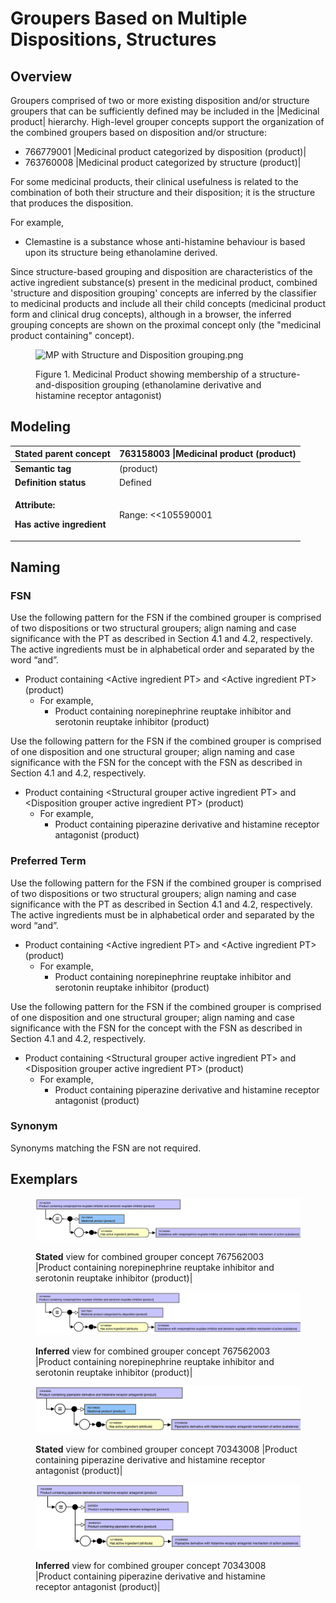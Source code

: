 # Groupers Based on Multiple Dispositions, Structures

## Overview

Groupers comprised of two or more existing disposition and/or structure groupers that can be sufficiently defined may be included in the |Medicinal product| hierarchy. High-level grouper concepts support the organization of the combined groupers based on disposition and/or structure:

* 766779001 |Medicinal product categorized by disposition (product)|
* 763760008 |Medicinal product categorized by structure (product)|

For some medicinal products, their clinical usefulness is related to the combination of both their structure and their disposition; it is the structure that produces the disposition.

For example,

* Clemastine is a substance whose anti-histamine behaviour is based upon its structure being ethanolamine derived.

Since structure-based grouping and disposition are characteristics of the active ingredient substance(s) present in the medicinal product, combined 'structure and disposition grouping' concepts are inferred by the classifier to medicinal products and include all their child concepts (medicinal product form and clinical drug concepts), although in a browser, the inferred grouping concepts are shown on the proximal concept only (the "medicinal product containing" concept).

<figure><img src="https://confluence.ihtsdotools.org/download/attachments/293568803/MP%20with%20Structure%20and%20Disposition%20grouping.png?version=1&#x26;modificationDate=1748543718000&#x26;api=v2" alt="MP with Structure and Disposition grouping.png"><figcaption><p>Figure 1. Medicinal Product showing membership of a structure-and-disposition grouping (ethanolamine derivative and histamine receptor antagonist)</p></figcaption></figure>

## Modeling

| **Stated parent concept**                                                       | 763158003 \|Medicinal product (product)                                                                                                                                                                                                                                                                                                                                                                                                                                                                                                                                                                                                                                                 |
| ------------------------------------------------------------------------------- | --------------------------------------------------------------------------------------------------------------------------------------------------------------------------------------------------------------------------------------------------------------------------------------------------------------------------------------------------------------------------------------------------------------------------------------------------------------------------------------------------------------------------------------------------------------------------------------------------------------------------------------------------------------------------------------- |
| **Semantic tag**                                                                | (product)                                                                                                                                                                                                                                                                                                                                                                                                                                                                                                                                                                                                                                                                               |
| **Definition status**                                                           | Defined                                                                                                                                                                                                                                                                                                                                                                                                                                                                                                                                                                                                                                                                                 |
| <p><strong>Attribute:</strong></p><p><strong>Has active ingredient</strong></p> | <p>Range: &#x3C;&#x3C;105590001 |Substance (substance)</p><ul><li>While the allowed range is broader, the |Medicinal product| combined grouper concepts based on disposition and/or structure should only use sufficiently defined grouper concepts that are descendants of 766739005 |Substance categorized by disposition (substance)| and/or primitive grouper concepts that are descendants of 312413002 |Substance categorized by structure (substance)| as attribute values.</li></ul><p>Cardinality: 0..*</p><ul><li>While the allowed range is broader, the |Medicinal product| combined grouper concepts should have one or more |Has active ingredient| attributes.</li></ul> |

## Naming

### FSN

Use the following pattern for the FSN if the combined grouper is comprised of two dispositions or two structural groupers; align naming and case significance with the PT as described in Section 4.1 and 4.2, respectively. The active ingredients must be in alphabetical order and separated by the word “and”.

* Product containing \<Active ingredient PT> and \<Active ingredient PT> (product)
  * For example,
    * Product containing norepinephrine reuptake inhibitor and serotonin reuptake inhibitor (product)

Use the following pattern for the FSN if the combined grouper is comprised of one disposition and one structural grouper; align naming and case significance with the FSN for the concept with the FSN as described in Section 4.1 and 4.2, respectively.

* Product containing \<Structural grouper active ingredient PT> and \<Disposition grouper active ingredient PT> (product)
  * For example,
    * Product containing piperazine derivative and histamine receptor antagonist (product)

### Preferred Term

Use the following pattern for the FSN if the combined grouper is comprised of two dispositions or two structural groupers; align naming and case significance with the PT as described in Section 4.1 and 4.2, respectively. The active ingredients must be in alphabetical order and separated by the word “and”.

* Product containing \<Active ingredient PT> and \<Active ingredient PT> (product)
  * For example,
    * Product containing norepinephrine reuptake inhibitor and serotonin reuptake inhibitor (product)

Use the following pattern for the FSN if the combined grouper is comprised of one disposition and one structural grouper; align naming and case significance with the FSN for the concept with the FSN as described in Section 4.1 and 4.2, respectively.

* Product containing \<Structural grouper active ingredient PT> and \<Disposition grouper active ingredient PT> (product)
  * For example,
    * Product containing piperazine derivative and histamine receptor antagonist (product)

### Synonym

Synonyms matching the FSN are not required.

## Exemplars

<figure><img src="../../../../../../.gitbook/assets/image (35).png" alt=""><figcaption><p><strong>Stated</strong> view for combined grouper concept 767562003 |Product containing norepinephrine reuptake inhibitor and serotonin reuptake inhibitor (product)|</p></figcaption></figure>

<figure><img src="../../../../../../.gitbook/assets/image (36).png" alt=""><figcaption><p><strong>Inferred</strong> view for combined grouper concept 767562003 |Product containing norepinephrine reuptake inhibitor and serotonin reuptake inhibitor (product)|</p></figcaption></figure>

<figure><img src="../../../../../../.gitbook/assets/image (38).png" alt=""><figcaption><p><strong>Stated</strong> view for combined grouper concept 70343008 |Product containing piperazine derivative and histamine receptor antagonist (product)|</p></figcaption></figure>

<figure><img src="../../../../../../.gitbook/assets/image (37).png" alt=""><figcaption><p><strong>Inferred</strong> view for combined grouper concept 70343008 |Product containing piperazine derivative and histamine receptor antagonist (product)|</p></figcaption></figure>

<figure><img src="../../../../../../authoring/pharmaceutical-and-biologic-product/images/174691078.png" alt=""><figcaption></figcaption></figure>
